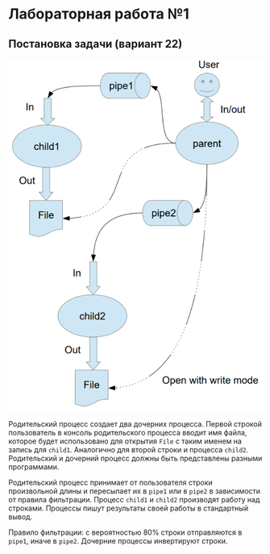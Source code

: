 # Лабораторная работа №1


## Постановка задачи (вариант 22)
![scheme for the task](./image.png)

Родительский процесс создает два дочерних процесса. Первой строкой пользователь в консоль
родительского процесса вводит имя файла, которое будет использовано для открытия `File`
с таким именем на запись для `child1`. Аналогично для второй строки и процесса `child2`. 
Родительский и дочерний процесс должны быть представлены разными программами.

Родительский процесс принимает от пользователя строки произвольной длины и пересылает их в `pipe1` или в `pipe2`
в зависимости от правила фильтрации. Процесс `child1` и `child2` производят работу над строками. 
Процессы пишут результаты своей работы в стандартный вывод.

Правило фильтрации: с вероятностью 80% строки отправляются в `pipe1`, иначе в `pipe2`.
Дочерние процессы инвертируют строки.
